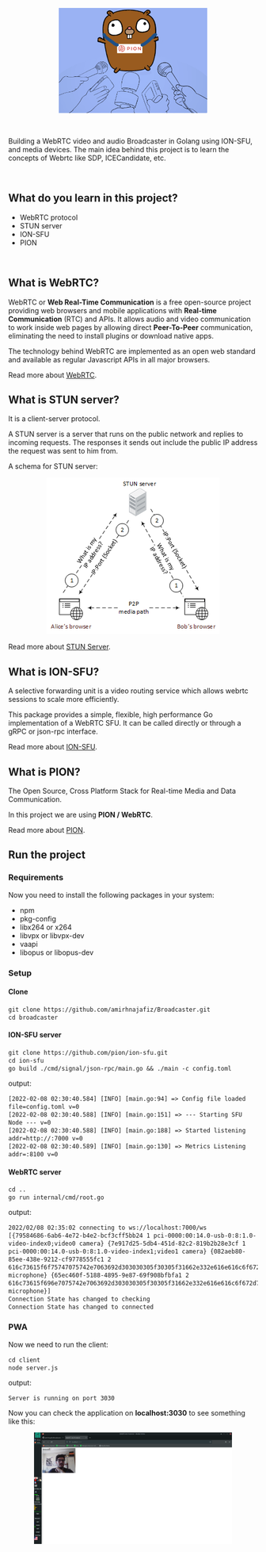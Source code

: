 <p align="center">
    <img src="assets/logo.png" width="300" alt="logo" />
</p>

<br />

Building a WebRTC video and audio Broadcaster in Golang using ION-SFU, and media devices.
The main idea behind this project is to learn the concepts of Webrtc like 
SDP, ICECandidate, etc.

<br />

## What do you learn in this project?

- WebRTC protocol
- STUN server
- ION-SFU
- PION

<br />

## What is WebRTC?

WebRTC or **Web Real-Time Communication** is a free open-source project providing 
web browsers and mobile applications with **Real-time Communication** (RTC) and APIs.
It allows audio and video communication to work inside web pages by allowing direct
**Peer-To-Peer** communication, eliminating the need to install plugins or download native
apps.

The technology behind WebRTC are implemented as an open web standard and available
as regular Javascript APIs in all major browsers.

Read more about [WebRTC](https://webrtc.org/).

## What is STUN server?

It is a client-server protocol.

A STUN server is a server that runs on the 
public network and replies to incoming requests. 
The responses it sends out include the public 
IP address the request was sent to him from.

A schema for STUN server:

<p align="center">
<img src="assets/stun.pbm" />
</p>

Read more about [STUN Server](https://bloggeek.me/webrtcglossary/stun/#:~:text=A%20STUN%20server%20is%20a,was%20sent%20to%20him%20from.).

## What is ION-SFU?

A selective forwarding unit is a 
video routing service which allows webrtc 
sessions to scale more efficiently. 

This package provides a simple, flexible, 
high performance Go implementation of a WebRTC SFU. 
It can be called directly or through a gRPC or 
json-rpc interface.

Read more about [ION-SFU](https://github.com/pion/ion-sfu).

## What is PION?

The Open Source, Cross Platform Stack for Real-time Media and Data Communication.

In this project we are using **PION / WebRTC**.

Read more about [PION](https://github.com/pion).

## Run the project

### Requirements

Now you need to install the following packages in your system:
- npm
- pkg-config
- libx264 or x264
- libvpx or libvpx-dev
- vaapi 
- libopus or libopus-dev

### Setup

#### Clone

```shell
git clone https://github.com/amirhnajafiz/Broadcaster.git
cd broadcaster
```

#### ION-SFU server

```shell
git clone https://github.com/pion/ion-sfu.git
cd ion-sfu
go build ./cmd/signal/json-rpc/main.go && ./main -c config.toml
```

output:

```shell
[2022-02-08 02:30:40.584] [INFO] [main.go:94] => Config file loaded file=config.toml v=0
[2022-02-08 02:30:40.588] [INFO] [main.go:151] => --- Starting SFU Node --- v=0
[2022-02-08 02:30:40.588] [INFO] [main.go:188] => Started listening addr=http://:7000 v=0
[2022-02-08 02:30:40.589] [INFO] [main.go:130] => Metrics Listening addr=:8100 v=0
```

#### WebRTC server

```shell
cd ..
go run internal/cmd/root.go
```

output:

```shell
2022/02/08 02:35:02 connecting to ws://localhost:7000/ws
[{79584686-6ab6-4e72-b4e2-bcf3cff5bb24 1 pci-0000:00:14.0-usb-0:8:1.0-video-index0;video0 camera} {7e917d25-5db4-451d-82c2-819b2b28e3cf 1 pci-0000:00:14.0-usb-0:8:1.0-video-index1;video1 camera} {082aeb80-85ee-438e-9212-cf9778555fc1 2 616c73615f6f75747075742e7063692d303030305f30305f31662e332e616e616c6f672d73746572656f2e6d6f6e69746f72 microphone} {65ec460f-5188-4895-9e87-69f908bfbfa1 2 616c73615f696e7075742e7063692d303030305f30305f31662e332e616e616c6f672d73746572656f microphone}]
Connection State has changed to checking 
Connection State has changed to connected 
```

### PWA

Now we need to run the client:

```shell
cd client
node server.js
```

output:

```shell
Server is running on port 3030
``` 

Now you can check the application on **localhost:3030** to see something like this:

<p align="center">
    <img src="assets/demo.png" width="400" alt="demo" />
</p>
